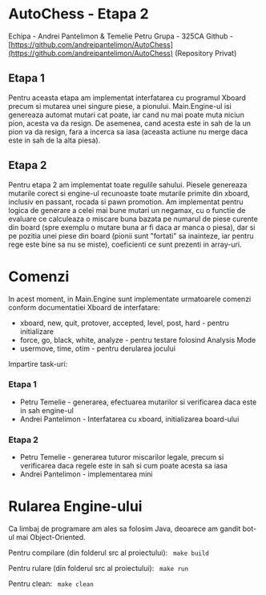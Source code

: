 ﻿
# AutoChess - Etapa 2

Echipa - Andrei Pantelimon & Temelie Petru
Grupa - 325CA
Github - [https://github.com/andreipantelimon/AutoChess](https://github.com/andreipantelimon/AutoChess) (Repository Privat)
## Etapa 1
Pentru aceasta etapa am implementat interfatarea cu programul Xboard precum si mutarea unei singure piese, a pionului. Main.Engine-ul isi genereaza automat mutari cat poate, iar cand nu mai poate muta niciun pion, acesta va da resign. De asemenea, cand acesta este in sah de la un pion va da resign, fara a incerca sa iasa (aceasta actiune nu merge daca este in sah de la alta piesa).

## Etapa 2
Pentru etapa 2 am implementat toate regulile sahului. Piesele genereaza mutarile corect si engine-ul recunoaste toate mutarile primite din xboard, inclusiv en passant, rocada si pawn promotion.
Am implementat pentru logica de generare a celei mai bune mutari un negamax, cu o functie de evaluare ce calculeaza o miscare buna bazata pe numarul de piese curente din board (spre exemplu o mutare buna ar fi daca ar manca o piesa), dar si pe pozitia unei piese din board (pionii sunt "fortati" sa inainteze, iar pentru rege este bine sa nu se miste), coeficienti ce sunt prezenti in array-uri.

# Comenzi

In acest moment, in Main.Engine sunt implementate urmatoarele comenzi conform documentatiei Xboard de interfatare:

 - xboard, new, quit, protover, accepted, level, post, hard - pentru initializare
 - force, go, black, white, analyze - pentru testare folosind Analysis Mode
 - usermove, time, otim - pentru derularea jocului


Impartire task-uri:
### Etapa 1
- Petru Temelie - generarea, efectuarea mutarilor si verificarea daca este in sah engine-ul
- Andrei Pantelimon - Interfatarea cu xboard, initializarea board-ului
### Etapa 2
- Petru Temelie - generarea tuturor miscarilor legale, precum si verificarea daca regele este in sah si cum poate acesta sa iasa
- Andrei Pantelimon - implementarea mini

# Rularea Engine-ului

Ca limbaj de programare am ales sa folosim Java, deoarece am gandit bot-ul mai Object-Oriented. 

 Pentru compilare (din folderul src al proiectului):
` make build`

Pentru rulare (din folderul src al proiectului):
` make run`

Pentru clean:
` make clean`

 

<!--stackedit_data:
eyJoaXN0b3J5IjpbLTU1ODU0MDYyXX0=
-->